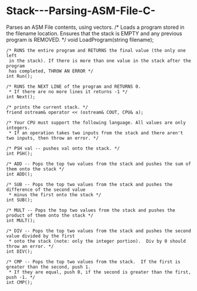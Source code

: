 # Stack---Parsing-ASM-File-C-
Parses an ASM File contents, using vectors.
 /* Loads a program stored in the filename location.
    Ensures that the stack is EMPTY and any previous program is REMOVED. */
    void LoadProgram(string filename);

    /* RUNS the entire program and RETURNS the final value (the only one left
     in the stack). If there is more than one value in the stack after the program
     has completed, THROW AN ERROR */
    int Run();

    /* RUNS the NEXT LINE of the program and RETURNS 0.
     * If there are no more lines it returns -1 */
    int Next();

    /* prints the current stack. */
    friend ostream& operator << (ostream& COUT, CPU& a);

    /* Your CPU must support the following language. All values are only integers.
     * If an operation takes two inputs from the stack and there aren't two inputs, then throw an error. */

    /* PSH val -- pushes val onto the stack. */
    int PSH();

    /* ADD -- Pops the top two values from the stack and pushes the sum of them onto the stack */
    int ADD();

    /* SUB -- Pops the top two values from the stack and pushes the difference of the second value
     * minus the first onto the stack */
    int SUB();

    /* MULT -- Pops the top two values from the stack and pushes the product of them onto the stack */
    int MULT();

    /* DIV -- Pops the top two values from the stack and pushes the second value divided by the first
     * onto the stack (note: only the integer portion).  Div by 0 should throw an error. */
    int DIV();

    /* CMP -- Pops the top two values from the stack.  If the first is greater than the second, push 1.
     * If they are equal, push 0, if the second is greater than the first, push -1. */
    int CMP();
